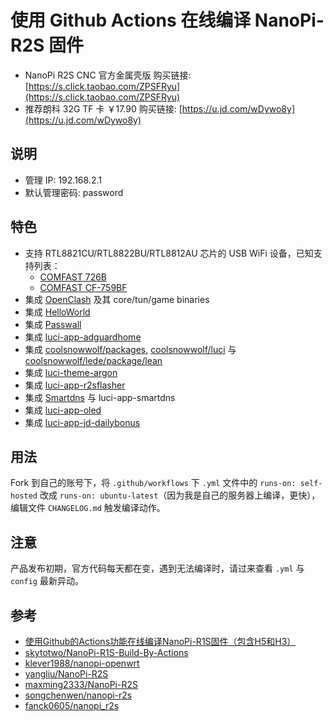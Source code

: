 # 使用 Github Actions 在线编译 NanoPi-R2S 固件

* NanoPi R2S CNC 官方金属壳版 购买链接: [https://s.click.taobao.com/ZPSFRyu](https://s.click.taobao.com/ZPSFRyu) 
* 推荐朗科 32G TF 卡 ￥17.90 购买链接: [https://u.jd.com/wDywo8y](https://u.jd.com/wDywo8y)

## 说明
* 管理 IP: 192.168.2.1
* 默认管理密码: password

## 特色
* 支持 RTL8821CU/RTL8822BU/RTL8812AU 芯片的 USB WiFi 设备，已知支持列表：
    - [COMFAST 726B](https://u.jd.com/ISyZWQh)
    - [COMFAST CF-759BF](https://u.jd.com/IRyZhYG)
* 集成 [OpenClash](https://github.com/vernesong/OpenClash) 及其 core/tun/game binaries
* 集成 [HelloWorld](https://github.com/jerrykuku/luci-app-vssr)
* 集成 [Passwall](https://github.com/xiaorouji/openwrt-passwall)
* 集成 [luci-app-adguardhome](https://github.com/rufengsuixing/luci-app-adguardhome)
* 集成 [coolsnowwolf/packages](https://github.com/coolsnowwolf/packages), [coolsnowwolf/luci](https://github.com/coolsnowwolf/luci) 与 [coolsnowwolf/lede/package/lean](https://github.com/coolsnowwolf/lede/tree/master/package/lean)
* 集成 [luci-theme-argon](https://github.com/jerrykuku/luci-theme-argon)
* 集成 [luci-app-r2sflasher](https://github.com/songchenwen/nanopi-r2s/tree/master/luci-app-r2sflasher)
* 集成 [Smartdns](https://github.com/pymumu/smartdns) 与 luci-app-smartdns
* 集成 [luci-app-oled](https://github.com/NateLol/luci-app-oled)
* 集成 [luci-app-jd-dailybonus](https://github.com/jerrykuku/luci-app-jd-dailybonus)

## 用法
Fork 到自己的账号下，将 `.github/workflows` 下 `.yml` 文件中的 `runs-on: self-hosted` 改成 `runs-on: ubuntu-latest`（因为我是自己的服务器上编译，更快），编辑文件 `CHANGELOG.md` 触发编译动作。

## 注意
产品发布初期，官方代码每天都在变，遇到无法编译时，请过来查看 `.yml` 与 `config` 最新异动。

## 参考
* [使用Github的Actions功能在线编译NanoPi-R1S固件（包含H5和H3）](https://totoro.site/index.php/archives/70/)
* [skytotwo/NanoPi-R1S-Build-By-Actions](https://github.com/skytotwo/NanoPi-R1S-Build-By-Actions)
* [klever1988/nanopi-openwrt](https://github.com/klever1988/nanopi-openwrt)
* [yangliu/NanoPi-R2S](https://github.com/yangliu/NanoPi-R2S)
* [maxming2333/NanoPi-R2S](https://github.com/maxming2333/NanoPi-R2S)
* [songchenwen/nanopi-r2s](https://github.com/songchenwen/nanopi-r2s)
* [fanck0605/nanopi_r2s](https://github.com/fanck0605/nanopi_r2s)
